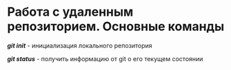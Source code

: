 # Работа с удаленным репозиторием. Основные команды

***git init*** - инициализация локального репозитория

***git status*** - получить информацию от git о его текущем состоянии


